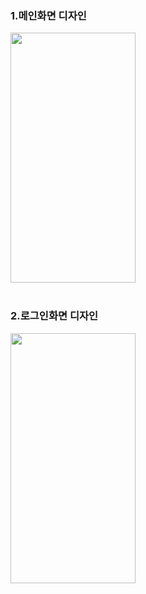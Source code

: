 ### 1.메인화면 디자인
<img src="https://github.com/wndnjs00/Standardone/assets/89961868/55de9ebe-de88-4dcd-8844-cded2f2a97ce" width="200" height="400"><br/><br/>


### 2.로그인화면 디자인
<img src="https://github.com/wndnjs00/Standardone/assets/89961868/1f0f3ced-dee5-4e6f-8bb1-ecda982a20aa" width="200" height="400">
